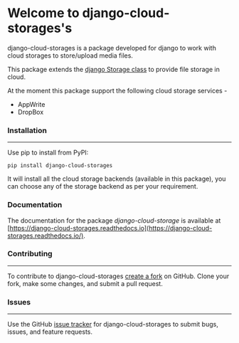 # Welcome to django-cloud-storages's

django-cloud-storages is a package developed for django to work with cloud storages to store/upload media files.

This package extends the [django Storage class](https://docs.djangoproject.com/en/4.2/ref/files/storage/#django.core.files.storage.Storage) to provide file storage in cloud.

At the moment this package support the following cloud storage services -

* AppWrite
* DropBox

### **Installation**

---

Use pip to install from PyPI:

   `pip install django-cloud-storages`

It will install all the cloud storage backends (available in this package), you can choose any of the storage backend as per your requirement.

### **Documentation**

The documentation for the package *django-cloud-storage* is available at [https://django-cloud-storages.readthedocs.io](https://django-cloud-storages.readthedocs.io/).

### **Contributing**

---

To contribute to django-cloud-storages [create a fork](https://github.com/Samiddha99/django-cloud-storages) on GitHub. Clone your fork, make some changes, and submit a pull request.

### **Issues**

---

Use the GitHub [issue tracker](https://github.com/Samiddha99/django-cloud-storages/issues) for django-cloud-storages to submit bugs, issues, and feature requests.
